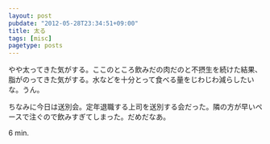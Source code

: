 ```yaml
---
layout: post
pubdate: "2012-05-28T23:34:51+09:00"
title: 太る
tags: [misc]
pagetype: posts
---
```

やや太ってきた気がする。ここのところ飲みだの肉だのと不摂生を続けた結果、脂がのってきた気がする。水などを十分とって食べる量をじわじわ減らしたいな。うん。

ちなみに今日は送別会。定年退職する上司を送別する会だった。隣の方が早いペースで注ぐので飲みすぎてしまった。だめだなあ。

6 min.
